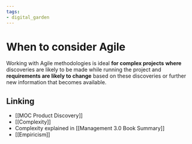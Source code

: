 ```yaml
---
tags: 
- digital_garden
---
```

# When to consider Agile
Working with Agile methodologies is ideal **for complex projects** **where** discoveries are likely to be made while running the project and **requirements are likely to change** based on these discoveries or further new information that becomes available.

## Linking
+ [[MOC Product Discovery]]
+ [[Complexity]]
+ Complexity explained in [[Management 3.0 Book Summary]]
+ [[Empiricism]]
